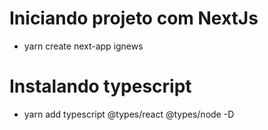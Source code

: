 # Iniciando projeto com NextJs
- yarn create next-app ignews

# Instalando typescript
- yarn add typescript @types/react @types/node -D